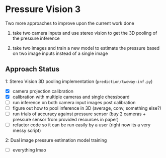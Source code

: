 # Pressure Vision 3
Two more approaches to improve upon the current work done

1. take two camera inputs and use stereo vision to get the 3D pooling of the pressure inference

2. take two images and train a new model to estimate the pressure based on two image inputs instead of a single image 

## Approach Status

1: Stereo Vision 3D pooling implementation (`prediction/twoway-inf.py`)

- [x] camera projection calibration
- [x] calibration with multiple cameras and single chessboard
- [ ] run inference on both camera input images post calibration
- [ ] figure out how to pool inference in 3D (average, conv, something else?)
- [ ] run trials of accuracy against pressure sensor (buy 2 cameras + pressure sensor from provided resources in paper)
- [ ] refactor code so it can be run easily by a user (right now its a very messy script)

2: Dual image pressure estimation model training

- [ ] everything lmao
